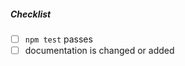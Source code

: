 <!--
Thank you for your pull request. Please provide a description above and review
the requirements below.
-->

##### Checklist
<!-- Remove items that do not apply. For completed items, change [ ] to [x]. -->

- [ ] `npm test` passes
- [ ] documentation is changed or added